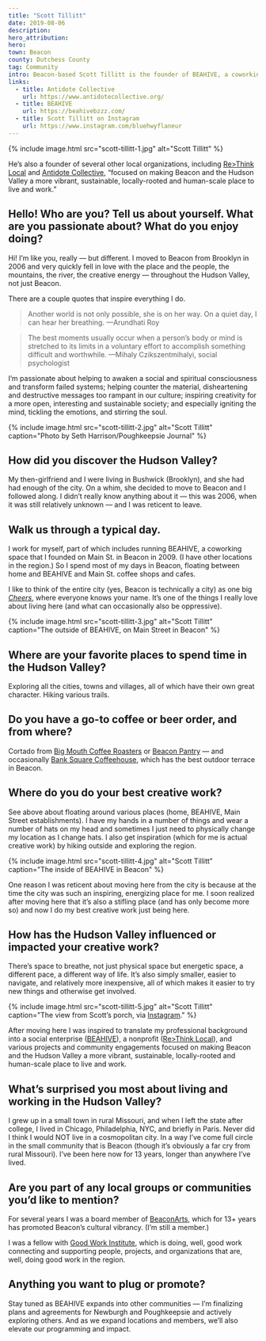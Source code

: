 ```yaml
---
title: "Scott Tillitt"
date: 2019-08-06
description:
hero_attribution:
hero:
town: Beacon
county: Dutchess County
tag: Community
intro: Beacon-based Scott Tillitt is the founder of BEAHIVE, a coworking space and community institution with locations opening throughout the Hudson Valley.
links:
  - title: Antidote Collective
    url: https://www.antidotecollective.org/
  - title: BEAHIVE
    url: https://beahivebzzz.com/
  - title: Scott Tillitt on Instagram
    url: https://www.instagram.com/bluehwyflaneur
---
```


{% include image.html src="scott-tillitt-1.jpg" alt="Scott Tillitt" %}

He’s also a founder of several other local organizations, including [Re>Think Local](http://www.rethinklocal.org/) and [Antidote Collective](https://www.antidotecollective.org/), “focused on making Beacon and the Hudson Valley a more vibrant, sustainable, locally-rooted and human-scale place to live and work.”

## Hello! Who are you? Tell us about yourself. What are you passionate about? What do you enjoy doing?

Hi! I’m like you, really — but different. I moved to Beacon from Brooklyn in 2006 and very quickly fell in love with the place and the people, the mountains, the river, the creative energy — throughout the Hudson Valley, not just Beacon.

There are a couple quotes that inspire everything I do.

> Another world is not only possible, she is on her way. On a quiet day, I can hear her breathing. —Arundhati Roy

> The best moments usually occur when a person’s body or mind is stretched to its limits in a voluntary effort to accomplish something difficult and worthwhile. —Mihaly Czikszentmihalyi, social psychologist

I’m passionate about helping to awaken a social and spiritual consciousness and transform failed systems; helping counter the material, disheartening and destructive messages too rampant in our culture; inspiring creativity for a more open, interesting and sustainable society; and especially igniting the mind, tickling the emotions, and stirring the soul.

{% include image.html src="scott-tillitt-2.jpg" alt="Scott Tillitt" caption="Photo by Seth Harrison/Poughkeepsie Journal" %}

## How did you discover the Hudson Valley?

My then-girlfriend and I were living in Bushwick (Brooklyn), and she had had enough of the city. On a whim, she decided to move to Beacon and I followed along. I didn’t really know anything about it — this was 2006, when it was still relatively unknown — and I was reticent to leave.

## Walk us through a typical day.

I work for myself, part of which includes running BEAHIVE, a coworking space that I founded on Main St. in Beacon in 2009. (I have other locations in the region.) So I spend most of my days in Beacon, floating between home and BEAHIVE and Main St. coffee shops and cafes.

I like to think of the entire city (yes, Beacon is technically a city) as one big _[Cheers](https://en.wikipedia.org/wiki/Cheers)_, where everyone knows your name. It’s one of the things I really love about living here (and what can occasionally also be oppressive).

{% include image.html src="scott-tillitt-3.jpg" alt="Scott Tillitt" caption="The outside of BEAHIVE, on Main Street in Beacon" %}

## Where are your favorite places to spend time in the Hudson Valley?

Exploring all the cities, towns and villages, all of which have their own great character. Hiking various trails.

## Do you have a go-to coffee or beer order, and from where?

Cortado from [Big Mouth Coffee Roasters](https://www.yelp.com/biz/big-mouth-coffee-roasters-beacon-2) or [Beacon Pantry](http://beaconpantry.com) — and occasionally [Bank Square Coffeehouse](http://banksquarecoffeehouse.com), which has the best outdoor terrace in Beacon.

## Where do you do your best creative work?

See above about floating around various places (home, BEAHIVE, Main Street establishments). I have my hands in a number of things and wear a number of hats on my head and sometimes I just need to physically change my location as I change hats. I also get inspiration (which for me is actual creative work) by hiking outside and exploring the region.

{% include image.html src="scott-tillitt-4.jpg" alt="Scott Tillitt" caption="The inside of BEAHIVE in Beacon" %}

One reason I was reticent about moving here from the city is because at the time the city was such an inspiring, energizing place for me. I soon realized after moving here that it’s also a stifling place (and has only become more so) and now I do my best creative work just being here.

## How has the Hudson Valley influenced or impacted your creative work?

There’s space to breathe, not just physical space but energetic space, a different pace, a different way of life. It’s also simply smaller, easier to navigate, and relatively more inexpensive, all of which makes it easier to try new things and otherwise get involved.

{% include image.html src="scott-tillitt-5.jpg" alt="Scott Tillitt" caption="The view from Scott’s porch, via <a href='https://www.instagram.com/p/BxyQerTA2Jc/'>Instagram</a>." %}

After moving here I was inspired to translate my professional background into a social enterprise ([BEAHIVE](https://beahivebzzz.com)), a nonprofit ([Re>Think Local](http://www.rethinklocal.org/)), and various projects and community engagements focused on making Beacon and the Hudson Valley a more vibrant, sustainable, locally-rooted and human-scale place to live and work.

## What’s surprised you most about living and working in the Hudson Valley?

I grew up in a small town in rural Missouri, and when I left the state after college, I lived in Chicago, Philadelphia, NYC, and briefly in Paris. Never did I think I would NOT live in a cosmopolitan city. In a way I’ve come full circle in the small community that is Beacon (though it’s obviously a far cry from rural Missouri). I’ve been here now for 13 years, longer than anywhere I’ve lived.

## Are you part of any local groups or communities you’d like to mention?

For several years I was a board member of [BeaconArts](https://beaconarts.org), which for 13+ years has promoted Beacon’s cultural vibrancy. (I’m still a member.)

I was a fellow with [Good Work Institute](https://goodworkinstitute.org), which is doing, well, good work connecting and supporting people, projects, and organizations that are, well, doing good work in the region.

## Anything you want to plug or promote?

Stay tuned as BEAHIVE expands into other communities — I’m finalizing plans and agreements for Newburgh and Poughkeepsie and actively exploring others. And as we expand locations and members, we’ll also elevate our programming and impact.
